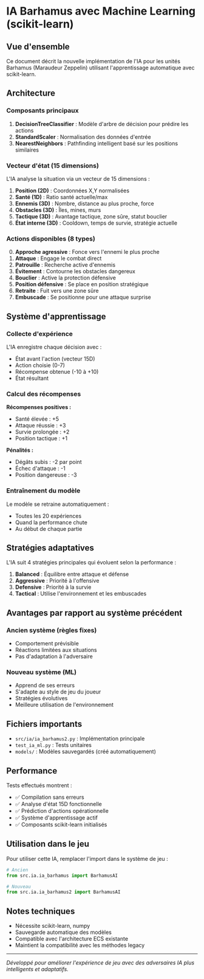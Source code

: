 # IA Barhamus avec Machine Learning (scikit-learn)

## Vue d'ensemble

Ce document décrit la nouvelle implémentation de l'IA pour les unités Barhamus (Maraudeur Zeppelin) utilisant l'apprentissage automatique avec scikit-learn.

## Architecture

### Composants principaux

1. **DecisionTreeClassifier** : Modèle d'arbre de décision pour prédire les actions
2. **StandardScaler** : Normalisation des données d'entrée
3. **NearestNeighbors** : Pathfinding intelligent basé sur les positions similaires

### Vecteur d'état (15 dimensions)

L'IA analyse la situation via un vecteur de 15 dimensions :

1. **Position (2D)** : Coordonnées X,Y normalisées
2. **Santé (1D)** : Ratio santé actuelle/max
3. **Ennemis (3D)** : Nombre, distance au plus proche, force
4. **Obstacles (3D)** : Îles, mines, murs
5. **Tactique (3D)** : Avantage tactique, zone sûre, statut bouclier
6. **État interne (3D)** : Cooldown, temps de survie, stratégie actuelle

### Actions disponibles (8 types)

0. **Approche agressive** : Fonce vers l'ennemi le plus proche
1. **Attaque** : Engage le combat direct
2. **Patrouille** : Recherche active d'ennemis
3. **Évitement** : Contourne les obstacles dangereux
4. **Bouclier** : Active la protection défensive
5. **Position défensive** : Se place en position stratégique
6. **Retraite** : Fuit vers une zone sûre
7. **Embuscade** : Se positionne pour une attaque surprise

## Système d'apprentissage

### Collecte d'expérience

L'IA enregistre chaque décision avec :
- État avant l'action (vecteur 15D)
- Action choisie (0-7)
- Récompense obtenue (-10 à +10)
- État résultant

### Calcul des récompenses

**Récompenses positives :**
- Santé élevée : +5
- Attaque réussie : +3
- Survie prolongée : +2
- Position tactique : +1

**Pénalités :**
- Dégâts subis : -2 par point
- Échec d'attaque : -1
- Position dangereuse : -3

### Entraînement du modèle

Le modèle se retraine automatiquement :
- Toutes les 20 expériences
- Quand la performance chute
- Au début de chaque partie

## Stratégies adaptatives

L'IA suit 4 stratégies principales qui évoluent selon la performance :

1. **Balanced** : Équilibre entre attaque et défense
2. **Aggressive** : Priorité à l'offensive
3. **Defensive** : Priorité à la survie
4. **Tactical** : Utilise l'environnement et les embuscades

## Avantages par rapport au système précédent

### Ancien système (règles fixes)
- Comportement prévisible
- Réactions limitées aux situations
- Pas d'adaptation à l'adversaire

### Nouveau système (ML)
- Apprend de ses erreurs
- S'adapte au style de jeu du joueur  
- Stratégies évolutives
- Meilleure utilisation de l'environnement

## Fichiers importants

- `src/ia/ia_barhamus2.py` : Implémentation principale
- `test_ia_ml.py` : Tests unitaires
- `models/` : Modèles sauvegardés (créé automatiquement)

## Performance

Tests effectués montrent :
- ✅ Compilation sans erreurs
- ✅ Analyse d'état 15D fonctionnelle
- ✅ Prédiction d'actions opérationnelle
- ✅ Système d'apprentissage actif
- ✅ Composants scikit-learn initialisés

## Utilisation dans le jeu

Pour utiliser cette IA, remplacer l'import dans le système de jeu :

```python
# Ancien
from src.ia.ia_barhamus import BarhamusAI

# Nouveau  
from src.ia.ia_barhamus2 import BarhamusAI
```

## Notes techniques

- Nécessite scikit-learn, numpy
- Sauvegarde automatique des modèles
- Compatible avec l'architecture ECS existante
- Maintient la compatibilité avec les méthodes legacy

---

*Développé pour améliorer l'expérience de jeu avec des adversaires IA plus intelligents et adaptatifs.*